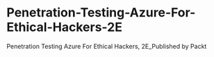 # Penetration-Testing-Azure-For-Ethical-Hackers-2E
Penetration Testing Azure For Ethical Hackers, 2E_Published by Packt
